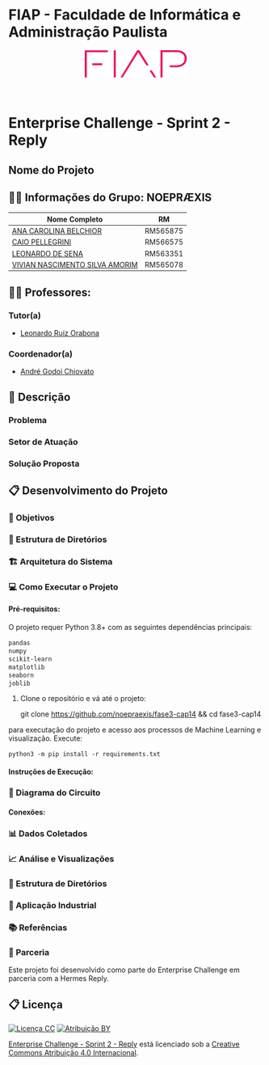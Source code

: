 # FIAP - Faculdade de Informática e Administração Paulista

<p align="center">
    <a href= "https://www.fiap.com.br/">
        <img    src="assets/logo-fiap.png"
                alt="FIAP - Faculdade de Informática e Admnistração Paulista"
                border="0" width=40% height=40%>
    </a>
</p>

<br>

# Enterprise Challenge - Sprint 2 - Reply

## Nome do Projeto

## 👨‍🎓 Informações do Grupo: NOEPRÆXIS
|Nome Completo|RM|
|---|---|
|[ANA CAROLINA BELCHIOR](https://www.linkedin.com/in/ana-carolina-belchior-35a572355/)|RM565875|
|[CAIO PELLEGRINI](https://www.linkedin.com/in/caiopellegrini/)|RM566575|
|[LEONARDO DE SENA](https://www.linkedin.com/in/leonardosena)|RM563351|
|[VIVIAN NASCIMENTO SILVA AMORIM](https://www.linkedin.com/in/vivian-amorim-245a46b7)|RM565078|

## 👩‍🏫 Professores:
### Tutor(a)
- [Leonardo Ruiz Orabona](https://www.linkedin.com/in/leonardoorabona)
### Coordenador(a)
- [André Godoi Chiovato](https://www.linkedin.com/in/andregodoichiovato)

## 📜 Descrição


### Problema


### Setor de Atuação


### Solução Proposta

## 📋 Desenvolvimento do Projeto

### 🎯 Objetivos

### 📁 Estrutura de Diretórios

### 🏗 Arquitetura do Sistema

### 💻 Como Executar o Projeto

#### Pré-requisitos:

O projeto requer Python 3.8+ com as seguintes dependências principais:

    pandas
    numpy
    scikit-learn
    matplotlib
    seaborn
    joblib

1. Clone o repositório e vá até o projeto:

    git clone https://github.com/noepraexis/fase3-cap14 && cd fase3-cap14

para executação do projeto e acesso aos processos de Machine Learning e visualização. Execute:

    python3 -m pip install -r requirements.txt


#### Instruções de Execução:


### 🔧 Diagrama do Circuito


#### Conexões:


### 📊 Dados Coletados


### 📈 Análise e Visualizações


### 📁 Estrutura de Diretórios


### 🎯 Aplicação Industrial


### 📚 Referências


### 🤝 Parceria

Este projeto foi desenvolvido como parte do Enterprise Challenge em parceria com a Hermes Reply.

## 📋 Licença

[![Licença CC](https://mirrors.creativecommons.org/presskit/icons/cc.svg?ref=chooser-v1)](http://creativecommons.org/licenses/by/4.0/?ref=chooser-v1)
[![Atribuição BY](https://mirrors.creativecommons.org/presskit/icons/by.svg?ref=chooser-v1)](http://creativecommons.org/licenses/by/4.0/?ref=chooser-v1)

[Enterprise Challenge - Sprint 2 - Reply](https://github.com/noepraexis/S2-EC) está licenciado sob a [Creative Commons Atribuição 4.0 Internacional](http://creativecommons.org/licenses/by/4.0/?ref=chooser-v1).

